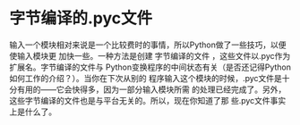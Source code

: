 # 字节编译的.pyc文件
输入一个模块相对来说是一个比较费时的事情，所以Python做了一些技巧，以便使输入模块更
加快一些。一种方法是创建 字节编译的文件 ，这些文件以.pyc作为扩展名。字节编译的文件与
Python变换程序的中间状态有关（是否还记得Python如何工作的介绍？）。当你在下次从别的
程序输入这个模块的时候，.pyc文件是十分有用的——它会快得多，因为一部分输入模块所需
的处理已经完成了。另外，这些字节编译的文件也是与平台无关的。所以，现在你知道了那
些.pyc文件事实上是什么了。